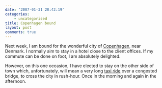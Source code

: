 ```yaml
---
date: '2007-01-31 20:42:19'
categories:
    - uncategorised
title: Copenhagen bound
layout: post
comments: true
---
```

Next week, I am bound for the wonderful city of
[Copenhagen](http://www.nbrightside.com/blog/2006/04/25/wonderful-wonderful-copenhagen/),
near Denmark. I normally aim to stay in a hotel close to the client
offices. If my commute can be done on foot, I am absolutely delighted.

However, on this one occasion, I have elected to stay on the other side
of town which, unfortunately, will mean a very long [taxi
ride](http://ocaoimh.ie/2007/01/31/topless-speed-bandits-cause-traffic-pile-up/)
over a congested bridge, to cross the city in rush-hour. Once in the
morning and again in the afternoon.
